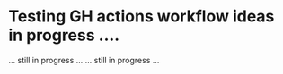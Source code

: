 # Testing GH actions workflow ideas in progress ....

... still in progress ...
... still in progress ...

